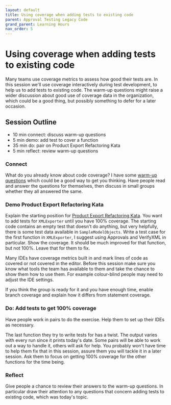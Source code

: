 ```yaml
---
layout: default
title: Using coverage when adding tests to existing code
parent: Approval Testing Legacy Code
grand_parent: Learning Hours
nav_order: 5
---
```


# Using coverage when adding tests to existing code

Many teams use coverage metrics to assess how good their tests are. In this session we'll use coverage interactively during test development, to help us to add tests to existing code. The warm-up questions might raise a wider discussion about good use of coverage data in the organization, which could be a good thing, but possibly something to defer for a later occasion.

## Session Outline

* 10 min connect: discuss warm-up questions  
* 5 min demo: add test to cover a function
* 35 min do: pair on Product Export Refactoring Kata  
* 5 min reflect: review warm-up questions

### Connect
What do you already know about code coverage? I have some [warm-up questions](https://emilybache.github.io/exercises/warm_up_questions/coverage_warm_up_questions.html) which could be a good way to get you thinking. Have people read and answer the questions for themselves, then discuss in small groups whether they all answered the same.

### Demo Product Export Refactoring Kata
Explain the starting position for [Product Export Refactoring Kata](https://github.com/emilybache/Product-Export-Refactoring-Kata). You want to add tests for ``XMLExporter`` until you have 100% coverage. The starting code contains an empty test that doesn't do anything, but very helpfully, there is some test data available in ``SampleModelObjects``. Write a test case for the first function in ``XMLExporter``, I suggest using Approvals and VerifyXML in particular. Show the coverage. It should be much improved for that function, but not 100%. Leave that for them to fix.

Many IDEs have coverage metrics built in and mark lines of code as covered or not covered in the editor. Before this session make sure you know what tools the team has available to them and take the chance to show them how to use them. For example colour-blind people may need to adjust the IDE settings. 

If you think the group is ready for it and you have enough time, enable branch coverage and explain how it differs from statement coverage.

### Do: Add tests to get 100% coverage
Have people work in pairs to do the exercise. Help them to set up their IDEs as necessary.

The last function they try to write tests for has a twist. The output varies with every run since it prints today's date. Some pairs will be able to work out a way to handle it, others will ask for help. You probably won't have time to help them fix that in this session, assure them you will tackle it in a later session. Ask them to focus on getting 100% coverage for the other functions for the time being.

### Reflect
Give people a chance to review their answers to the warm-up questions. In particular draw their attention to any questions that concern adding tests to existing code, which was today's topic.
